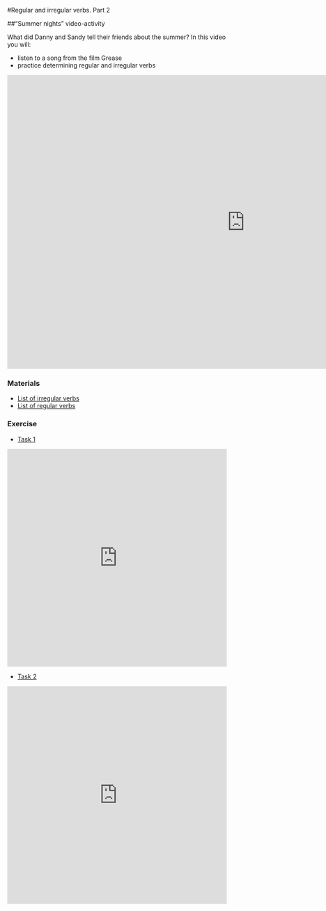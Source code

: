 #Regular and irregular verbs. Part 2

##“Summer nights” video-activity

What did Danny and Sandy tell their friends about the summer? In this video you will:
- listen to a song from the film Grease
- practice determining regular and irregular verbs

<iframe src="https://h5p.org/h5p/embed/265602" width="1090" height="675" frameborder="0" allowfullscreen="allowfullscreen"></iframe><script src="https://h5p.org/sites/all/modules/h5p/library/js/h5p-resizer.js" charset="UTF-8"></script>

### Materials

- <a href="https://english2.ed-era.com/2/tablitsya_nepravilnih_diesliv.html">List of irregular verbs</a>
- <a href="https://english2.ed-era.com/2/regular-verbs.html">List of regular verbs</a>

### Exercise

<div>
  <!-- Nav tabs -->
  <ul class="nav nav-tabs" role="tablist">
    <li role="presentation" class="active"><a href="#home" aria-controls="home" role="tab" data-toggle="tab">Task 1</a></li>
  </ul>
  <!-- Tab panes -->
  <div class="tab-content">
    <div role="tabpanel" class="tab-pane active" id="home">
<iframe src="https://learningapps.org/watch?v=p8abwmcut18" style="border:0px;width:100%;height:500px" webkitallowfullscreen="true" mozallowfullscreen="true"></iframe>
    </div>
</div>
</div>

<div>
  <!-- Nav tabs -->
  <ul class="nav nav-tabs" role="tablist">
    <li role="presentation" class="active"><a href="#menu1" aria-controls="menu1" role="tab" data-toggle="tab">Task 2</a></li>
  </ul>
  <!-- Tab panes -->
  <div class="tab-content">
    <div role="tabpanel" class="tab-pane active" id="menu1">
<iframe src="https://learningapps.org/watch?v=pqfsstu5n18" style="border:0px;width:100%;height:500px" webkitallowfullscreen="true" mozallowfullscreen="true"></iframe>
  </div>
</div>
</div>